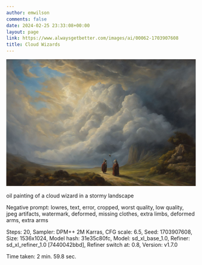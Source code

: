 ```yaml
---
author: emwilson
comments: false
date: 2024-02-25 23:33:08+00:00
layout: page
link: https://www.alwaysgetbetter.com/images/ai/00062-1703907608
title: Cloud Wizards
---
```


[![Cloud Wizards](/images/ai/00062-1703907608.jpg)](/images/ai/00062-1703907608.jpg)

oil painting of a cloud wizard in a stormy landscape

Negative prompt: lowres, text, error, cropped, worst quality, low quality, jpeg artifacts, watermark, deformed, missing clothes, extra limbs, deformed arms, extra arms

Steps: 20, Sampler: DPM++ 2M Karras, CFG scale: 6.5, Seed: 1703907608, Size: 1536x1024, Model hash: 31e35c80fc, Model: sd_xl_base_1.0, Refiner: sd_xl_refiner_1.0 [7440042bbd], Refiner switch at: 0.8, Version: v1.7.0

Time taken: 2 min. 59.8 sec.

